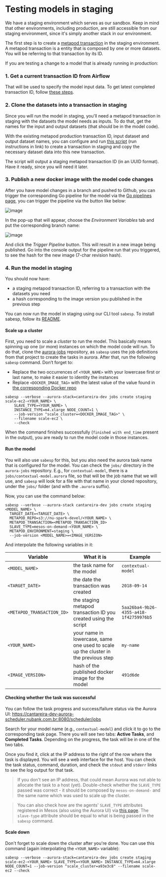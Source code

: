 # Testing models in staging

We have a staging environment which serves as our sandbox. Keep in mind that other environments, including production, are still accessible from our staging environment, since it's simply another stack in our environment.

The first step is to create a [metapod transaction](../glossary.md#transaction) in the staging environment. A metapod transaction is a entity that is composed by one or more datasets. You will be referring to that transaction by its ID.

If you are testing a change to a model that is already running in production:

### 1. Get a current transaction ID from Airflow

That will be used to specify the model input data. To get latest completed transaction ID, follow [these steps](https://github.com/nubank/data-infra-docs/blob/master/monitoring_nightly_run.md#finding-the-transaction-id).

### 2. Clone the datasets into a transaction in staging

Since you will run the model in staging, you'll need a metapod transaction in staging with the datasets the model needs as inputs. To do that, get the names for the input and output datasets (that should be in the model code).

With the existing metapod production transaction ID, input dataset and output dataset names, you can configure and run [this script](https://github.com/nubank/metapod/tree/master/scripts/copy_transaction) (run instructions in link) to create a transaction in staging and copy the necessary dataset data into this new transaction.

The script will output a staging metapod transaction ID (in an UUID format). Have it ready, since you will need it later.

### 3. Publish a new docker image with the model code changes

After you have model changes in a branch and pushed to Github, you can trigger the corresponding Go pipeline for the model via the [Go pipelines page](https://go.nubank.com.br/go/pipelines), you can trigger the pipeline via the button like below:

![image](https://user-images.githubusercontent.com/1674699/38299232-c1b8df3a-37f9-11e8-9116-fd46a2d05f62.png)

In the pop-up that will appear, choose the *Environment Variables* tab and put the corresponding branch name:

![image](https://user-images.githubusercontent.com/1674699/38299318-ff8e00ce-37f9-11e8-9d59-ad6eaf9f74e9.png)

And click the _Trigger Pipeline_ button. This will result in a new image being published. Go into the console output for the pipeline run that you triggered, to see the hash for the new image (7-char revision hash).

### 4. Run the model in staging

You should now have:
- a staging metapod transaction ID, referring to a transaction with the datasets you need
- a hash corresponding to the image version you published in the previous step

You can now run the model in staging using our CLI tool `sabesp`. To install sabesp, follow its [README](https://github.com/nubank/sabesp).

#### Scale up a cluster

First, you need to scale a _cluster_ to run the model. This basically
means spinning up one (or more) instances on which the model code will
run. To do that, clone the
[aurora-jobs](https://github.com/nubank/aurora-jobs) repository, as
`sabesp` uses the job definitions from that project to create the
tasks in aurora. After that, run the following `sabesp` command. Don’t forget to:

  * Replace the two occurrences of `<YOUR_NAME>` with your lowercase
    first or last name, to make it easier to identity the instances
  * Replace `<DOCKER_IMAGE_TAG>` with the latest value of the value
    found in [the corresponding Docker repo](https://quay.io/repository/nubank/nu-scale-cluster)


```
sabesp --verbose --aurora-stack=cantareira-dev jobs create staging scale-ec2-<YOUR_NAME> \
    SLAVE_TYPE=<YOUR_NAME> \
    INSTANCE_TYPE=m4.xlarge NODE_COUNT=1 \
    --job-version "scale_cluster=<DOCKER_IMAGE_TAG>" \
    --filename scale-ec2 \
    --check
```

When the command finishes successfully (`finished with end_time` present in the output), you are ready to run the model code in those instances.

#### Run the model

You will also use `sabesp` for this, but you also need the aurora task name that is configured for the model. You can check the `jobs/` directory in the `aurora-jobs` repository. E.g., for `contextual-model`, there is a `jobs/contextual-model.aurora` file, so that will be the job name that we will use, and `sabesp` will look for a file with that name in your cloned repository, under the `jobs/` folder (and with the `.aurora` suffix).

Now, you can use the command below:

```
sabesp --verbose --aurora-stack cantareira-dev jobs create staging <MODEL_NAME> \
  TARGET_DATE=<TARGET_DATE> \
  METAPOD_REPO=s3://nu-spark-devel/<YOUR_NAME> \
  METAPOD_TRANSACTION=<METAPOD_TRANSACTION_ID>
  SLAVE_TYPE=mesos-on-demand-<YOUR_NAME> \
  METAPOD_ENVIRONMENT=staging \
  --job-version <MODEL_NAME>=<IMAGE_VERSION>
```

And interpolate the following variables in it:

Variable | What it is | Example
---  | --- | ---
`<MODEL_NAME>` | the task name for the model | `contextual-model`
`<TARGET_DATE>` | the date the transaction was created | `2018-09-14`
`<METAPOD_TRANSACTION_ID>` | the staging metapod transaction ID you created using the script | `5aa26ba4-9b26-4355-a418-1f42759976b5`
`<YOUR_NAME>` | your name in lowercase, same one used to scale up the cluster in the previous step | `my-name`
`<IMAGE_VERSION>` | hash of the published docker image for the model | `491d6de`

#### Checking whether the task was successful

You can follow the task progress and success/failure status via the Aurora UI: https://cantareira-dev-aurora-scheduler.nubank.com.br:8080/scheduler/jobs

Search for your model name (e.g., `contextual-model`) and click it to go to the corresponding task page.
There you will see two tabs: **Active Tasks**, and **Completed Tasks**. Depending on the progress, the task will be in one of the two tabs.

Once you find it, click at the IP address to the right of the row where the task is displayed. You will see a web interface for the host. You can check the task status, command, duration, and check the `stdout` and `stderr` links to see the log output for that task.

> If you don't see an IP address, that could mean Aurora was not able to allocate the task to a host (yet). Double-check whether the `SLAVE_TYPE` passed was correct - it should be composed by `mesos-on-demand-` and the same name which was used to scale up the cluster.

> You can also check how are the agents' `SLAVE_TYPE` attributes registered in Mesos (also using the Aurora UI) via [this page](https://cantareira-dev-aurora-scheduler.nubank.com.br:8080/agents). The `slave-type` attribute should be equal to what is being passed in the `sabesp` command.

#### Scale down

Don't forget to scale down the cluster after you're done. You can use this command (again interpolating the `<YOUR_NAME>` variable):

```
sabesp --verbose --aurora-stack=cantareira-dev jobs create staging scale-ec2-<YOUR_NAME> SLAVE_TYPE=<YOUR_NAME> INSTANCE_TYPE=m4.xlarge NODE_COUNT=1 --job-version "scale_cluster=a93e3c8" --filename scale-ec2 --check
```
